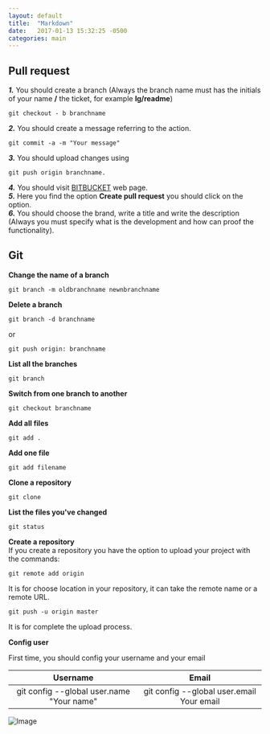 ```yaml
---
layout: default
title:  "Markdown"
date:   2017-01-13 15:32:25 -0500
categories: main
---
```

## Pull request ##

**_1._** You should create a branch (Always the branch name must has the initials of your name **/** the ticket, for example **lg/readme**)
``` 
git checkout - b branchname 
```  
**_2._** You should create a message referring to the action. 
``` 
git commit -a -m "Your message"
```  
**_3._** You should upload changes using
``` 
git push origin branchname.
```  
**_4._** You should visit [BITBUCKET](https://bitbucket.org/account/signin/) web page.  
**_5._** Here you find the option **Create pull request** you should click on the option.  
**_6._** You should choose the brand, write a title and write the description (Always you must specify what is the development and how can proof the functionality).  

## Git ##
[comment]: # (This actually is the most platform independent comment)
**Change the name of a branch**  
``` 
git branch -m oldbranchname newnbranchname
```  
**Delete a branch**  
``` 
git branch -d branchname
```  
or  
``` 
git push origin: branchname
```  
**List all the branches**  
``` 
git branch
```  
**Switch from one branch to another**  
```
git checkout branchname
```  
**Add all files**  
```
git add .
```  
**Add one file**  
```
git add filename
```  
**Clone a repository**  
```
git clone
```  
**List the files you've changed**  
```
git status 
```  
**Create a repository**  
If you create a repository you have the option to upload your project with the commands:
```
git remote add origin
```  
It is for choose location in your repository, it can take the remote name or a remote URL.  
``` 
git push -u origin master
```  
It is for complete the upload process.



**Config user**  

First time, you should config your username and your email

|**Username**                             |**Email**                                 |
|:---------------------------------------:|:----------------------------------------:| 
|git config --global user.name "Your name"|git config --global user.email Your email |

![Image](/Jekyll.github.io/images/r3l-logo.png)

